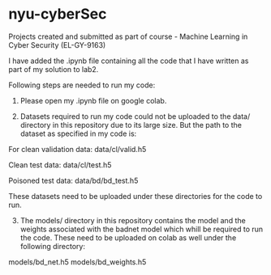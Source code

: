 # nyu-cyberSec
Projects created and submitted as part of course - Machine Learning in Cyber Security (EL-GY-9163)

I have added the .ipynb file containing all the code that I have written as part of my solution to lab2.

Following steps are needed to run my code:

1. Please open my .ipynb file on google colab.

2. Datasets required to run my code could not be uploaded to the data/ directory in this repository due to its large size. But the path to the dataset as specified in my code is:

For clean validation data:
data/cl/valid.h5

Clean test data:
data/cl/test.h5

Poisoned test data:
data/bd/bd_test.h5

These datasets need to be uploaded under these directories for the code to run.

3. The models/ directory in this repository contains the model and the weights associated with the badnet model which whill be required to run the code. These need to be uploaded on colab as well under the following directory:

models/bd_net.h5
models/bd_weights.h5
